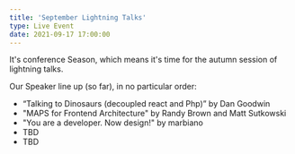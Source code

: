 ```yaml
---
title: 'September Lightning Talks'
type: Live Event
date: 2021-09-17 17:00:00
---
```


It's conference Season, which means it's time for the autumn session of lightning talks.

Our Speaker line up (so far), in no particular order:

- “Talking to Dinosaurs (decoupled react and Php)” by Dan Goodwin
- "MAPS for Frontend Architecture" by Randy Brown and Matt Sutkowski
- "You are a developer. Now design!" by marbiano
- TBD
- TBD
